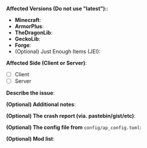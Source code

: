 **Affected Versions (Do not use "latest"):**:
  - **Minecraft**:
  - **ArmorPlus**:
  - **TheDragonLib**:
  - **GeckoLib**:
  - **Forge**:
  - (Optional) Just Enough Items (JEI):
  
**Affected Side (Client or Server)**:
- [ ] Client
- [ ] Server

**Describe the issue**:

**(Optional) Additional notes**:

**(Optional) The crash report (via. pastebin/gist/etc)**:

**(Optional) The config file from** `config/ap_config.toml`:

**(Optional) Mod list**:
